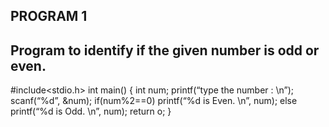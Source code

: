 ﻿

## PROGRAM 1
## Program to identify if the given number is odd or even.

#include<stdio.h>
int main()
{
int num;
printf(“type the number : \n”);
scanf(“%d”, &num);
if(num%2==0)
printf(“%d is Even.  \n”, num);
else
printf(“%d is Odd.  \n”, num);
return o;
}

